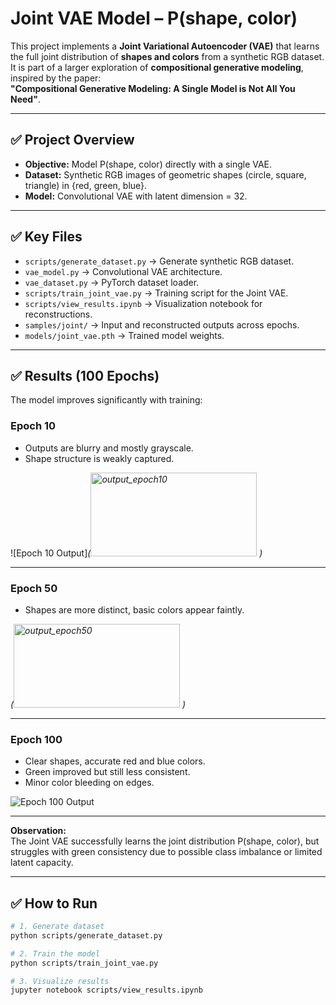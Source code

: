 # **Joint VAE Model – P(shape, color)**  

This project implements a **Joint Variational Autoencoder (VAE)** that learns the full joint distribution of **shapes and colors** from a synthetic RGB dataset. It is part of a larger exploration of **compositional generative modeling**, inspired by the paper:  
**"Compositional Generative Modeling: A Single Model is Not All You Need"**.  

---

## ✅ **Project Overview**
- **Objective:** Model P(shape, color) directly with a single VAE.
- **Dataset:** Synthetic RGB images of geometric shapes (circle, square, triangle) in {red, green, blue}.
- **Model:** Convolutional VAE with latent dimension = 32.

---

## ✅ **Key Files**
- `scripts/generate_dataset.py` → Generate synthetic RGB dataset.
- `vae_model.py` → Convolutional VAE architecture.
- `vae_dataset.py` → PyTorch dataset loader.
- `scripts/train_joint_vae.py` → Training script for the Joint VAE.
- `scripts/view_results.ipynb` → Visualization notebook for reconstructions.
- `samples/joint/` → Input and reconstructed outputs across epochs.
- `models/joint_vae.pth` → Trained model weights.

---

## ✅ **Results (100 Epochs)**
The model improves significantly with training:

### **Epoch 10**
- Outputs are blurry and mostly grayscale.
- Shape structure is weakly captured.

![Epoch 10 Output]*(<img width="266" height="134" alt="output_epoch10" src="https://github.com/user-attachments/assets/7cad59bc-3bbf-41c0-bdb7-ac87b44839f7" />
)*

---

### **Epoch 50**
- Shapes are more distinct, basic colors appear faintly.

*(<img width="266" height="134" alt="output_epoch50" src="https://github.com/user-attachments/assets/461863bd-ec5c-4061-adad-d43377fd1c73" />
)*

---

### **Epoch 100**
- Clear shapes, accurate red and blue colors.
- Green improved but still less consistent.
- Minor color bleeding on edges.

![Epoch 100 Output](<img width="266" height="134" alt="output_epoch100" src="https://github.com/user-attachments/assets/9f0f2742-912b-4f9f-8fa9-cabd9c14b118" />
)

---

**Observation:**  
The Joint VAE successfully learns the joint distribution P(shape, color), but struggles with green consistency due to possible class imbalance or limited latent capacity.

---

## ✅ **How to Run**
```bash
# 1. Generate dataset
python scripts/generate_dataset.py

# 2. Train the model
python scripts/train_joint_vae.py

# 3. Visualize results
jupyter notebook scripts/view_results.ipynb
